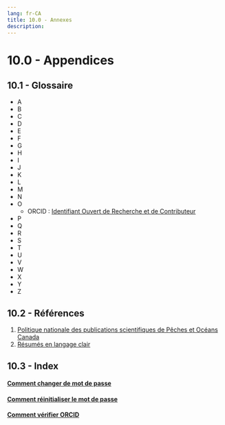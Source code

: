```yaml
---
lang: fr-CA
title: 10.0 - Annexes
description:
---
```

# 10.0 - Appendices

## 10.1 - Glossaire
- A
- B
- C
- D
- E
- F
- G
- H
- I
- J
- K
- L
- M
- N
- O
  - ORCID : [Identifiant Ouvert de Recherche et de Contributeur](https://orcid.org/)
- P
- Q
- R
- S
- T
- U
- V
- W
- X
- Y
- Z

## 10.2 - Références
1. [Politique nationale des publications scientifiques de Pêches et Océans Canada](https://www.dfo-mpo.gc.ca/about-notre-sujet/publications/science/policy-politique/index-fra.html)
2. [Résumés en langage clair](https://www.canada.ca/fr/secretariat-conseil-tresor/services/bureau-communaute-communications/communications-101-militants-communication-fonction-publique-canadienne/accessibilite-langage-simple-communications-inclusives.html)

## 10.3 - Index

#### [Comment changer de mot de passe](/guide/customization-and-security.html#comment-changer-votre-mot-de-passe)
#### [Comment réinitialiser le mot de passe](/guide/customization-and-security.html#réinitialiser-le-mot-de-passe)
#### [Comment vérifier ORCID](/guide/advanced-features.html#_6-1-3-gérer-l-orcid)